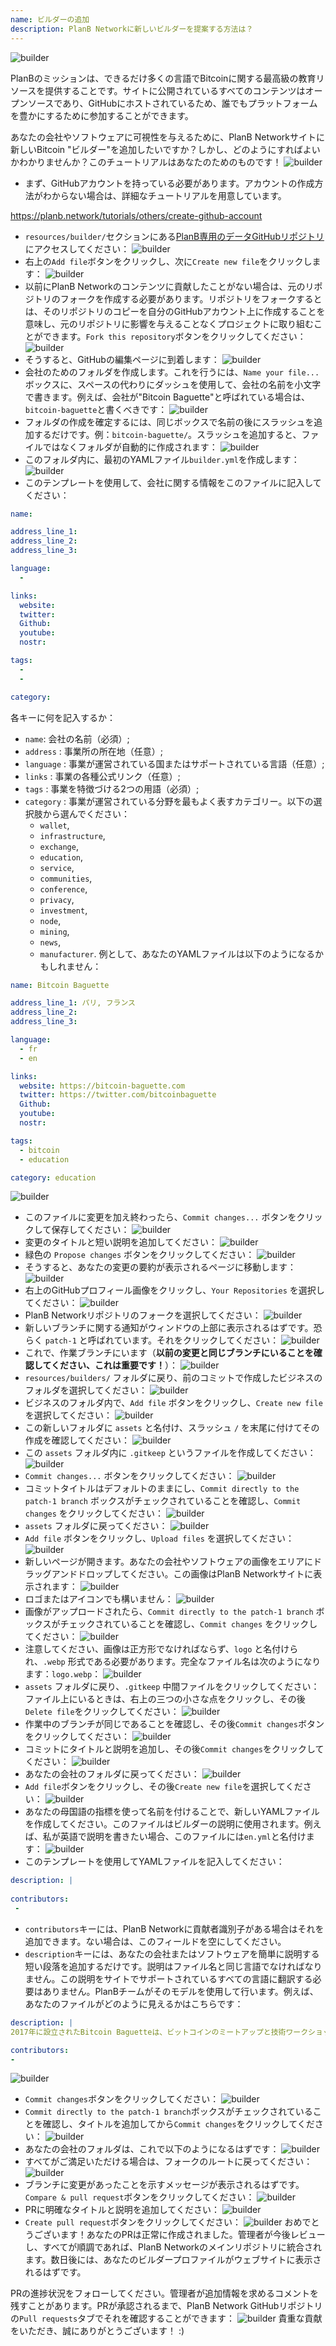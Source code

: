 ```yaml
---
name: ビルダーの追加
description: PlanB Networkに新しいビルダーを提案する方法は？
---
```

![builder](assets/cover.webp)

PlanBのミッションは、できるだけ多くの言語でBitcoinに関する最高級の教育リソースを提供することです。サイトに公開されているすべてのコンテンツはオープンソースであり、GitHubにホストされているため、誰でもプラットフォームを豊かにするために参加することができます。

あなたの会社やソフトウェアに可視性を与えるために、PlanB Networkサイトに新しいBitcoin "ビルダー"を追加したいですか？しかし、どのようにすればよいかわかりませんか？このチュートリアルはあなたのためのものです！
![builder](assets/01.webp)
- まず、GitHubアカウントを持っている必要があります。アカウントの作成方法がわからない場合は、詳細なチュートリアルを用意しています。

https://planb.network/tutorials/others/create-github-account


- `resources/builder/`セクションにある[PlanB専用のデータGitHubリポジトリ](https://github.com/DecouvreBitcoin/sovereign-university-data/tree/dev/resources/builders)にアクセスしてください：
![builder](assets/02.webp)
- 右上の`Add file`ボタンをクリックし、次に`Create new file`をクリックします：
![builder](assets/03.webp)
- 以前にPlanB Networkのコンテンツに貢献したことがない場合は、元のリポジトリのフォークを作成する必要があります。リポジトリをフォークするとは、そのリポジトリのコピーを自分のGitHubアカウント上に作成することを意味し、元のリポジトリに影響を与えることなくプロジェクトに取り組むことができます。`Fork this repository`ボタンをクリックしてください：
![builder](assets/04.webp)
- そうすると、GitHubの編集ページに到着します：
![builder](assets/05.webp)
- 会社のためのフォルダを作成します。これを行うには、`Name your file...`ボックスに、スペースの代わりにダッシュを使用して、会社の名前を小文字で書きます。例えば、会社が"Bitcoin Baguette"と呼ばれている場合は、`bitcoin-baguette`と書くべきです：
![builder](assets/06.webp)
- フォルダの作成を確定するには、同じボックスで名前の後にスラッシュを追加するだけです。例：`bitcoin-baguette/`。スラッシュを追加すると、ファイルではなくフォルダが自動的に作成されます：
![builder](assets/07.webp)
- このフォルダ内に、最初のYAMLファイル`builder.yml`を作成します：
![builder](assets/08.webp)
- このテンプレートを使用して、会社に関する情報をこのファイルに記入してください：

```yaml
name:

address_line_1:
address_line_2:
address_line_3: 

language:
  - 

links:
  website:
  twitter:
  Github:
  youtube:
  nostr:

tags:
  - 
  - 

category:
```

各キーに何を記入するか：
- `name`: 会社の名前（必須）;
- `address` : 事業所の所在地（任意）;
- `language` : 事業が運営されている国またはサポートされている言語（任意）;
- `links` : 事業の各種公式リンク（任意）;
- `tags` : 事業を特徴づける2つの用語（必須）;
- `category` : 事業が運営されている分野を最もよく表すカテゴリー。以下の選択肢から選んでください：
	- `wallet`,
	- `infrastructure`,
	- `exchange`,
	- `education`,
	- `service`,
	- `communities`,
	- `conference`,
	- `privacy`,
	- `investment`,
	- `node`,
	- `mining`,
	- `news`,
	- `manufacturer`.
例として、あなたのYAMLファイルは以下のようになるかもしれません：
```yaml
name: Bitcoin Baguette

address_line_1: パリ, フランス
address_line_2:
address_line_3: 

language:
  - fr
  - en

links:
  website: https://bitcoin-baguette.com
  twitter: https://twitter.com/bitcoinbaguette
  Github:
  youtube:
  nostr:

tags:
  - bitcoin
  - education

category: education
```

![builder](assets/09.webp)
- このファイルに変更を加え終わったら、`Commit changes...` ボタンをクリックして保存してください：
![builder](assets/10.webp)
- 変更のタイトルと短い説明を追加してください：
![builder](assets/11.webp)
- 緑色の `Propose changes` ボタンをクリックしてください：
![builder](assets/12.webp)
- そうすると、あなたの変更の要約が表示されるページに移動します：
![builder](assets/13.webp)
- 右上のGitHubプロフィール画像をクリックし、`Your Repositories` を選択してください：
![builder](assets/14.webp)
- PlanB Networkリポジトリのフォークを選択してください：
![builder](assets/15.webp)
- 新しいブランチに関する通知がウィンドウの上部に表示されるはずです。恐らく `patch-1` と呼ばれています。それをクリックしてください：
![builder](assets/16.webp)
- これで、作業ブランチにいます（**以前の変更と同じブランチにいることを確認してください、これは重要です！**）：
![builder](assets/17.webp)
- `resources/builders/` フォルダに戻り、前のコミットで作成したビジネスのフォルダを選択してください：
![builder](assets/18.webp)
- ビジネスのフォルダ内で、`Add file` ボタンをクリックし、`Create new file` を選択してください：
![builder](assets/19.webp)
- この新しいフォルダに `assets` と名付け、スラッシュ `/` を末尾に付けてその作成を確認してください：
![builder](assets/20.webp)
- この `assets` フォルダ内に `.gitkeep` というファイルを作成してください：
![builder](assets/21.webp)
- `Commit changes...` ボタンをクリックしてください：
![builder](assets/22.webp)
- コミットタイトルはデフォルトのままにし、`Commit directly to the patch-1 branch` ボックスがチェックされていることを確認し、`Commit changes` をクリックしてください： ![builder](assets/23.webp)
- `assets` フォルダに戻ってください：
![builder](assets/24.webp)
- `Add file` ボタンをクリックし、`Upload files` を選択してください：
![builder](assets/25.webp)
- 新しいページが開きます。あなたの会社やソフトウェアの画像をエリアにドラッグアンドドロップしてください。この画像はPlanB Networkサイトに表示されます：
![builder](assets/26.webp)
- ロゴまたはアイコンでも構いません：
![builder](assets/27.webp)
- 画像がアップロードされたら、`Commit directly to the patch-1 branch` ボックスがチェックされていることを確認し、`Commit changes` をクリックしてください：
![builder](assets/28.webp)
- 注意してください、画像は正方形でなければならず、`logo` と名付けられ、`.webp` 形式である必要があります。完全なファイル名は次のようになります：`logo.webp`：
![builder](assets/29.webp)
- `assets` フォルダに戻り、`.gitkeep` 中間ファイルをクリックしてください：
ファイル上にいるときは、右上の三つの小さな点をクリックし、その後`Delete file`をクリックしてください：
![builder](assets/31.webp)
- 作業中のブランチが同じであることを確認し、その後`Commit changes`ボタンをクリックしてください：
![builder](assets/32.webp)
- コミットにタイトルと説明を追加し、その後`Commit changes`をクリックしてください：
![builder](assets/33.webp)
- あなたの会社のフォルダに戻ってください：
![builder](assets/34.webp)
- `Add file`ボタンをクリックし、その後`Create new file`を選択してください：
![builder](assets/35.webp)
- あなたの母国語の指標を使って名前を付けることで、新しいYAMLファイルを作成してください。このファイルはビルダーの説明に使用されます。例えば、私が英語で説明を書きたい場合、このファイルには`en.yml`と名付けます：
![builder](assets/36.webp)
- このテンプレートを使用してYAMLファイルを記入してください：
```yaml
description: |
 
contributors:
 - 
```

- `contributors`キーには、PlanB Networkに貢献者識別子がある場合はそれを追加できます。ない場合は、このフィールドを空にしてください。
- `description`キーには、あなたの会社またはソフトウェアを簡単に説明する短い段落を追加するだけです。説明はファイル名と同じ言語でなければなりません。この説明をサイトでサポートされているすべての言語に翻訳する必要はありません。PlanBチームがそのモデルを使用して行います。例えば、あなたのファイルがどのように見えるかはこちらです：
```yaml
description: |
2017年に設立されたBitcoin Baguetteは、ビットコインのミートアップと技術ワークショップを主催するパリに拠点を置く団体です。私たちは、熱心な人々、専門家、そして好奇心旺盛な心を集め、ビットコイン技術の複雑さを探求し議論します。私たちのイベントは、知識共有、ネットワーキング、そしてビットコインの内部機能のより深い理解を促進するプラットフォームを提供します。パリのビットコインコミュニティの一員として、そしてこの分野の最新の進歩に更新されたままでいるために、Bitcoin Baguetteに参加してください。

contributors:
- 
```
![builder](assets/37.webp)
- `Commit changes`ボタンをクリックしてください：
![builder](assets/38.webp)
- `Commit directly to the patch-1 branch`ボックスがチェックされていることを確認し、タイトルを追加してから`Commit changes`をクリックしてください：
![builder](assets/39.webp)
- あなたの会社のフォルダは、これで以下のようになるはずです：
![builder](assets/40.webp)
- すべてがご満足いただける場合は、フォークのルートに戻ってください：
![builder](assets/41.webp)
- ブランチに変更があったことを示すメッセージが表示されるはずです。`Compare & pull request`ボタンをクリックしてください：
![builder](assets/42.webp)
- PRに明確なタイトルと説明を追加してください：
![builder](assets/43.webp)
- `Create pull request`ボタンをクリックしてください：
![builder](assets/44.webp)
おめでとうございます！あなたのPRは正常に作成されました。管理者が今後レビューし、すべてが順調であれば、PlanB Networkのメインリポジトリに統合されます。数日後には、あなたのビルダープロファイルがウェブサイトに表示されるはずです。

PRの進捗状況をフォローしてください。管理者が追加情報を求めるコメントを残すことがあります。PRが承認されるまで、PlanB Network GitHubリポジトリの`Pull requests`タブでそれを確認することができます：
![builder](assets/45.webp)
貴重な貢献をいただき、誠にありがとうございます！ :)